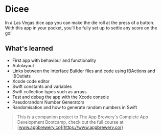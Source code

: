 

# Dicee

In a Las Vegas dice app you can make the die roll at the press of a button. With this app in your pocket, you’ll be fully set up to settle any score on the go!


## What's learned

* First app with behaviour and functionality
* Autolayout
* Links between the Interface Builder files and code using IBActions and IBOutlets
* Xcode code editor
* Swift constants and variables
* Swift  сollection types such as arrays
* Test and debug the app with the Xcode console
* Pseudorandom Number Generators
* Randomisation and how to generate random numbers in Swift



>This is a companion project to The App Brewery's Complete App Development Bootcamp, check out the full course at [www.appbrewery.co](https://www.appbrewery.co/)
